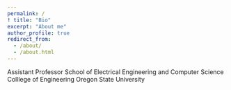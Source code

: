 ```yaml
---
permalink: /
! title: "Bio"
excerpt: "About me"
author_profile: true
redirect_from: 
  - /about/
  - /about.html
---
```


Assistant Professor 
School of Electrical Engineering and Computer Science 
Colllege of Engineering 
Oregon State University 
